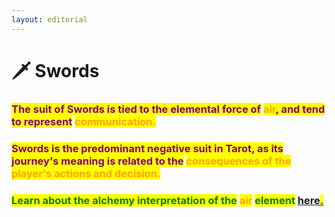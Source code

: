 ```yaml
---
layout: editorial
---
```


# 🗡 Swords



### <mark style="color:purple;"></mark>

### <mark style="color:purple;">The suit of Swords is tied to the elemental force of</mark> <mark style="color:orange;">air</mark><mark style="color:purple;">, and tend to represent</mark> <mark style="color:orange;">communication.</mark>

### <mark style="color:purple;">Swords is the predominant negative suit in Tarot, as its journey's meaning is related to the</mark> <mark style="color:orange;">consequences of the player's actions and decision.</mark>

### <mark style="color:green;">Learn about the alchemy interpretation of the</mark> <mark style="color:orange;">air</mark> <mark style="color:green;">element</mark> [here<mark style="color:green;">.</mark>](../../../../../alchemy/the-usdchoice-of-alchemy/undefined-4/the-four-elements/aria.md)<mark style="color:green;"></mark>

<mark style="color:green;"></mark>

<mark style="color:green;"></mark>

